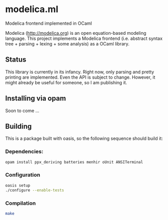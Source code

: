modelica.ml
===========

Modelica frontend implemented in OCaml

Modelica (http://modelica.org) is an open equation-based modeling language.
This project implements a Modelica frontend  (i.e. abstract syntax tree + 
parsing + lexing + some analysis) as a OCaml library.


## Status

This library is currently in its infancy. Right now, only parsing and pretty
printing are implemented. Even the API is subject to change. However, it might
already be useful for someone, so I am publishing it.

## Installing via opam

Soon to come ...

## Building

This is a package built with oasis, so the following sequence should build it:

### Dependencies:

```sh
opam install ppx_deriving batteries menhir oUnit ANSITerminal
```

### Configuration

```sh
oasis setup
./configure --enable-tests
```

### Compilation

```sh
make
```



